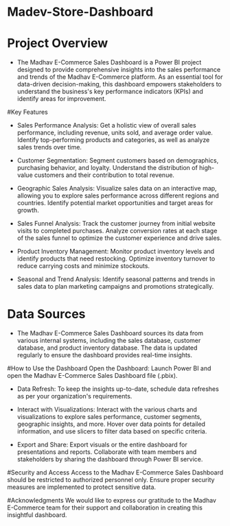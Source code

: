 # Madev-Store-Dashboard
# Project Overview
* The Madhav E-Commerce Sales Dashboard is a Power BI project designed to provide comprehensive insights into the sales performance and trends of the Madhav E-Commerce platform. As an essential tool for data-driven decision-making, this dashboard empowers stakeholders to understand the business's key performance indicators (KPIs) and identify areas for improvement.

#Key Features
* Sales Performance Analysis: Get a holistic view of overall sales performance, including revenue, units sold, and average order value. Identify top-performing products and categories, as well as analyze sales trends over time.

* Customer Segmentation: Segment customers based on demographics, purchasing behavior, and loyalty. Understand the distribution of high-value customers and their contribution to total revenue.

* Geographic Sales Analysis: Visualize sales data on an interactive map, allowing you to explore sales performance across different regions and countries. Identify potential market opportunities and target areas for growth.

* Sales Funnel Analysis: Track the customer journey from initial website visits to completed purchases. Analyze conversion rates at each stage of the sales funnel to optimize the customer experience and drive sales.

* Product Inventory Management: Monitor product inventory levels and identify products that need restocking. Optimize inventory turnover to reduce carrying costs and minimize stockouts.

* Seasonal and Trend Analysis: Identify seasonal patterns and trends in sales data to plan marketing campaigns and promotions strategically.

# Data Sources
* The Madhav E-Commerce Sales Dashboard sources its data from various internal systems, including the sales database, customer database, and product inventory database. The data is updated regularly to ensure the dashboard provides real-time insights.

#How to Use the Dashboard
Open the Dashboard: Launch Power BI and open the Madhav E-Commerce Sales Dashboard file (.pbix).

* Data Refresh: To keep the insights up-to-date, schedule data refreshes as per your organization's requirements.

* Interact with Visualizations: Interact with the various charts and visualizations to explore sales performance, customer segments, geographic insights, and more. Hover over data points for detailed information, and use slicers to filter data based on specific criteria.

* Export and Share: Export visuals or the entire dashboard for presentations and reports. Collaborate with team members and stakeholders by sharing the dashboard through Power BI service.

#Security and Access
Access to the Madhav E-Commerce Sales Dashboard should be restricted to authorized personnel only. Ensure proper security measures are implemented to protect sensitive data.

#Acknowledgments
We would like to express our gratitude to the Madhav E-Commerce team for their support and collaboration in creating this insightful dashboard.
